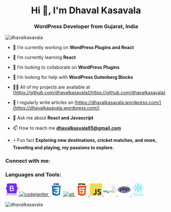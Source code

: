 <h1 align="center">Hi 👋, I'm Dhaval Kasavala</h1>
<h3 align="center">WordPress Developer from Gujarat, India</h3>

<p align="left"> <img src="https://komarev.com/ghpvc/?username=dhavalkasavala&label=Profile%20views&color=0e75b6&style=flat" alt="dhavalkasavala" /> </p>

- 🔭 I’m currently working on **WordPress Plugins and React**

- 🌱 I’m currently learning **React**

- 👯 I’m looking to collaborate on **WordPress Plugins**

- 🤝 I’m looking for help with **WordPress Gutenberg Blocks**

- 👨‍💻 All of my projects are available at [https://github.com/dhavalkasavala](https://github.com/dhavalkasavala)

- 📝 I regularly write articles on [https://dhavalkasavala.wordpress.com/](https://dhavalkasavala.wordpress.com/)

- 💬 Ask me about **React and Javascript**

- 📫 How to reach me **dhavalkasvala95@gmail.com**

- ⚡ Fun fact **Exploring new destinations, cricket matches, and more,
Traveling and playing, my passions to explore.**

<h3 align="left">Connect with me:</h3>
<p align="left">
</p>

<h3 align="left">Languages and Tools:</h3>
<p align="left">  <a href="https://getbootstrap.com" target="_blank" rel="noreferrer"> <img src="https://raw.githubusercontent.com/devicons/devicon/master/icons/bootstrap/bootstrap-plain-wordmark.svg" alt="bootstrap" width="40" height="40"/> </a> <a href="https://codeigniter.com" target="_blank" rel="noreferrer"> <img src="https://cdn.worldvectorlogo.com/logos/codeigniter.svg" alt="codeigniter" width="40" height="40"/> </a> <a href="https://www.w3schools.com/css/" target="_blank" rel="noreferrer"> <img src="https://raw.githubusercontent.com/devicons/devicon/master/icons/css3/css3-original-wordmark.svg" alt="css3" width="40" height="40"/> </a> <a href="https://git-scm.com/" target="_blank" rel="noreferrer"> <img src="https://www.vectorlogo.zone/logos/git-scm/git-scm-icon.svg" alt="git" width="40" height="40"/> </a> <a href="https://www.w3.org/html/" target="_blank" rel="noreferrer"> <img src="https://raw.githubusercontent.com/devicons/devicon/master/icons/html5/html5-original-wordmark.svg" alt="html5" width="40" height="40"/> </a> <a href="https://developer.mozilla.org/en-US/docs/Web/JavaScript" target="_blank" rel="noreferrer"> <img src="https://raw.githubusercontent.com/devicons/devicon/master/icons/javascript/javascript-original.svg" alt="javascript" width="40" height="40"/> </a> <a href="https://www.mysql.com/" target="_blank" rel="noreferrer"> <img src="https://raw.githubusercontent.com/devicons/devicon/master/icons/mysql/mysql-original-wordmark.svg" alt="mysql" width="40" height="40"/> </a> <a href="https://www.php.net" target="_blank" rel="noreferrer"> <img src="https://raw.githubusercontent.com/devicons/devicon/master/icons/php/php-original.svg" alt="php" width="40" height="40"/> </a> <a href="https://reactjs.org/" target="_blank" rel="noreferrer"> <img src="https://raw.githubusercontent.com/devicons/devicon/master/icons/react/react-original-wordmark.svg" alt="react" width="40" height="40"/> </a> </p>

<p><img align="center" src="https://github-readme-stats.vercel.app/api/top-langs?username=dhavalkasavala&show_icons=true&locale=en&layout=compact" alt="dhavalkasavala" /></p>
